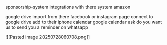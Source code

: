 sponsorship-system
integrations with there system
amazon

google drive
import from there 
facebook or instagram page
connect to google drive
add to their iphone calendar
google calendar
ask do you want us to send you a reminder on whatsapp

![[Pasted image 20250728060708.png]]

